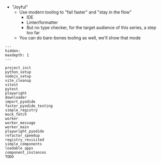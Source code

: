 - "Joyful"
  - Use modern tooling to "fail faster" and "stay in the flow"
    - IDE
    - Linter/formatter
    - But no type checker, for the target audience of this series, a step too far
  - You can do bare-bones tooling as well, we'll show that mode

```{toctree}
---
hidden:
maxdepth: 1
---

project_init
python_setup
nodejs_setup
vite_cleanup
vitest
pytest
playwright
downloader
import_pyodide
faster_pyodide_testing
simple_registry
mock_fetch
worker
worker_message
worker_main
playwright_pyodide
refactor_speedup
registry_revisited
simple_components
loadable_apps
component_instances
TODO
```